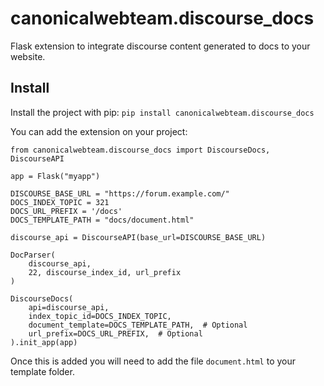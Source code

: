 # canonicalwebteam.discourse_docs

Flask extension to integrate discourse content generated to docs to your website.

## Install

Install the project with pip: `pip install canonicalwebteam.discourse_docs`

You can add the extension on your project:

```
from canonicalwebteam.discourse_docs import DiscourseDocs, DiscourseAPI

app = Flask("myapp")

DISCOURSE_BASE_URL = "https://forum.example.com/"
DOCS_INDEX_TOPIC = 321
DOCS_URL_PREFIX = '/docs'
DOCS_TEMPLATE_PATH = "docs/document.html"

discourse_api = DiscourseAPI(base_url=DISCOURSE_BASE_URL)

DocParser(
    discourse_api, 
    22, discourse_index_id, url_prefix
)

DiscourseDocs(
    api=discourse_api,
    index_topic_id=DOCS_INDEX_TOPIC,
    document_template=DOCS_TEMPLATE_PATH,  # Optional
    url_prefix=DOCS_URL_PREFIX,  # Optional
).init_app(app)
```

Once this is added you will need to add the file `document.html` to your template folder.
